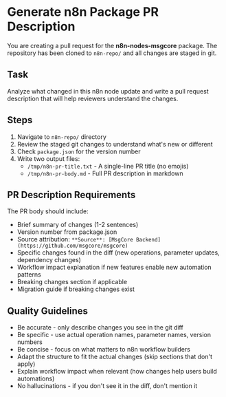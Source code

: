 # Generate n8n Package PR Description

You are creating a pull request for the **n8n-nodes-msgcore** package. The repository has been cloned to `n8n-repo/` and all changes are staged in git.

## Task

Analyze what changed in this n8n node update and write a pull request description that will help reviewers understand the changes.

## Steps

1. Navigate to `n8n-repo/` directory
2. Review the staged git changes to understand what's new or different
3. Check `package.json` for the version number
4. Write two output files:
   - `/tmp/n8n-pr-title.txt` - A single-line PR title (no emojis)
   - `/tmp/n8n-pr-body.md` - Full PR description in markdown

## PR Description Requirements

The PR body should include:
- Brief summary of changes (1-2 sentences)
- Version number from package.json
- Source attribution: `**Source**: [MsgCore Backend](https://github.com/msgcore/msgcore)`
- Specific changes found in the diff (new operations, parameter updates, dependency changes)
- Workflow impact explanation if new features enable new automation patterns
- Breaking changes section if applicable
- Migration guide if breaking changes exist

## Quality Guidelines

- Be accurate - only describe changes you see in the git diff
- Be specific - use actual operation names, parameter names, version numbers
- Be concise - focus on what matters to n8n workflow builders
- Adapt the structure to fit the actual changes (skip sections that don't apply)
- Explain workflow impact when relevant (how changes help users build automations)
- No hallucinations - if you don't see it in the diff, don't mention it
